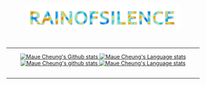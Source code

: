 <!---
- 👋 Hi, I’m @rainofsilence
- 👀 I’m interested in ...
- 🌱 I’m currently learning ...
- 💞️ I’m looking to collaborate on ...
- 📫 How to reach me ...
--->

<p align="center"><a href="https://rainofsilence.github.io"><img width="80%" alt="Hello, I'm rainofsilence." src="./assets/gh-readme-header-2.svg" /></a></p>

<br />

<!---
[![GitHub](https://img.shields.io/badge/dynamic/json?url=https%3A%2F%2Fapi.swo.moe%2Fstats%2Fgithub%2Frainofsilence&query=count&color=181717&label=GitHub&labelColor=282c34&logo=github&suffix=+follows&cacheSeconds=3600)](https://github.com/rainofsilence)
--->

---

<!---
| <a href="https://github.com/anuraghazra/github-readme-stats"><picture><source media="(prefers-color-scheme: dark)" srcset="https://github-readme-stats.vercel.app/api?username=rainofsilence&count_private=true&hide=stars&show_icons=true&hide_border=true&cache_seconds=3600&theme=dark"><img align="center" alt="Maue Cheung's github stats" src="https://github-readme-stats.vercel.app/api?username=rainofsilence&count_private=true&hide=stars&show_icons=true&hide_border=true&cache_seconds=3600&theme=default"></picture></a> | <a href="https://github.com/anuraghazra/github-readme-stats"><picture><source media="(prefers-color-scheme: dark)" srcset="https://github-readme-stats.vercel.app/api/top-langs/?username=rainofsilence&layout=compact&show_icons=true&hide_border=true&cache_seconds=3600&hide=python,c,yacc,lex&langs_count=5&theme=dark"><img align="center" alt="Maue Cheung's github stats" src="https://github-readme-stats.vercel.app/api/top-langs/?username=rainofsilence&layout=compact&show_icons=true&hide_border=true&cache_seconds=3600&hide=python,c,yacc,lex&langs_count=5&theme=default"></picture></a> |
| ------------- | ------------- |
--->

<!-- Light Mode -->
<div align="center"> 
<a href="https://github.com/anuraghazra/github-readme-stats#gh-light-mode-only">
<img height=200 src="https://github-readme-stats-git-master-rstaa-rickstaa.vercel.app/api?username=rainofsilence&show_icons=true&count_private=true&line_height=28&hide_border=1&include_all_commits=true&card_width=450&role=OWNER,COLLABORATOR&exclude_repo=github-readme-stats#gh-light-mode-only" alt="Maue Cheung's Github stats" />
</a>
<a href="https://github.com/anuraghazra/github-readme-stats#gh-light-mode-only">
<img height=200 src="https://github-readme-stats-git-master-rstaa-rickstaa.vercel.app/api/top-langs/?username=rainofsilence&layout=compact&langs_count=10&hide_border=1&hide=python,c,yacc,lex&langs_count=5&role=OWNER,COLLABORATOR#gh-light-mode-only" alt="Maue Cheung's Language stats" />
</a>
</div>

<!-- Dark Mode -->
<div align="center">
<a href="https://github.com/anuraghazra/github-readme-stats#gh-dark-mode-only">
<img height=200 src="https://github-readme-stats-git-master-rstaa-rickstaa.vercel.app/api?username=rainofsilence&show_icons=true&count_private=true&line_height=28&hide_border=1&include_all_commits=true&card_width=450&role=OWNER,COLLABORATOR&exclude_repo=github-readme-stats&theme=dark&bg_color=000000#gh-dark-mode-only" alt="Maue Cheung's github stats" />
</a>
<a href="https://github.com/anuraghazra/github-readme-stats#gh-dark-mode-only">
<img height=200 src="https://github-readme-stats-git-master-rstaa-rickstaa.vercel.app/api/top-langs/?username=rainofsilence&layout=compact&langs_count=10&hide_border=1&hide=python,c,yacc,lex&langs_count=5&role=OWNER,COLLABORATOR&theme=dark&bg_color=000000#gh-dark-mode-only" alt="Maue Cheung's Language stats" />
</a>
</div>

<br/>


---

<!---
rainofsilence/rainofsilence is a ✨ special ✨ repository because its `README.md` (this file) appears on your GitHub profile.
You can click the Preview link to take a look at your changes.
--->
